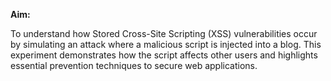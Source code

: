 
  <strong>Aim:</strong>
  <p> To understand how Stored Cross-Site Scripting (XSS) vulnerabilities occur by simulating an attack where a malicious script is injected into a blog. This experiment demonstrates how the script affects other users and highlights essential prevention techniques to secure web applications.</p>
